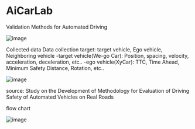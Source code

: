# AiCarLab

Validation Methods for Automated Driving

![image](https://user-images.githubusercontent.com/82865552/161983364-10f4a412-ef6f-4e81-a0e0-aa889959bd55.png)


Collected data
Data collection target: target vehicle, Ego vehicle, Neighboring vehicle
-target vehicle(We-go Car): Position, spacing, velocity, acceleration, deceleration, etc..
-ego vehicle(XyCar): TTC, Time Ahead, Minimum Safety Distance, Rotation, etc..

![image](https://user-images.githubusercontent.com/82865552/161983761-1f1ae76d-b90c-4b0b-8bc0-38ff49d7bbf4.png)

source: Study on the Development of Methodology for Evaluation of Driving Safety of Automated Vehicles on Real Roads


flow chart

![image](https://user-images.githubusercontent.com/82865552/161984434-3c426cfb-e2aa-4d0e-a74d-565f6671fd17.png)


